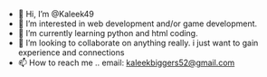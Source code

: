 - 👋 Hi, I’m @Kaleek49
- 👀 I’m interested in web development and/or game development.
- 🌱 I’m currently learning python and html coding.
- 💞️ I’m looking to collaborate on anything really. i just want to gain experience and connections
- 📫 How to reach me .. email: kaleekbiggers52@gmail.com

<!---
Kaleek49/Kaleek49 is a ✨ special ✨ repository because its `README.md` (this file) appears on your GitHub profile.
You can click the Preview link to take a look at your changes.
--->
